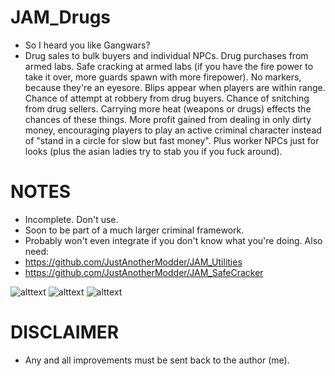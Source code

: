 # JAM_Drugs

- So I heard you like Gangwars?
- Drug sales to bulk buyers and individual NPCs. Drug purchases from armed labs. Safe cracking at armed labs (if you have the fire power to take it over, more guards spawn with more firepower). No markers, because they're an eyesore. Blips appear when players are within range. Chance of attempt at robbery from drug buyers. Chance of snitching from drug sellers. Carrying more heat (weapons or drugs) effects the chances of these things. More profit gained from dealing in only dirty money, encouraging players to play an active criminal character instead of "stand in a circle for slow but fast money". Plus worker NPCs just for looks (plus the asian ladies try to stab you if you fuck around).

# NOTES

- Incomplete. Don't use.
- Soon to be part of a much larger criminal framework.
- Probably won't even integrate if you don't know what you're doing. Also need:
- https://github.com/JustAnotherModder/JAM_Utilities
- https://github.com/JustAnotherModder/JAM_SafeCracker

![alttext](https://cdn.discordapp.com/attachments/441865498393575424/563655022156447744/unknown.png)
![alttext](https://i.imgur.com/2FvhMqS.jpg)
![alttext](https://cdn.discordapp.com/attachments/557161943572545537/564007253494202388/unknown.png)

# DISCLAIMER
- Any and all improvements must be sent back to the author (me).
